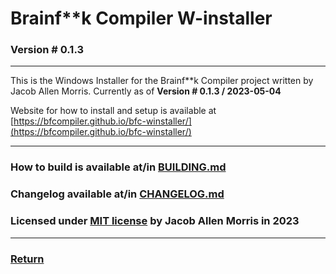 # Brainf\*\*k Compiler W-installer
### Version # 0.1.3

---

This is the Windows Installer for the Brainf\*\*k Compiler project written by Jacob Allen Morris.
Currently as of **Version # 0.1.3 / 2023-05-04**

Website for how to install and setup is available at [https://bfcompiler.github.io/bfc-winstaller/](https://bfcompiler.github.io/bfc-winstaller/)

---

### How to build is available at/in [BUILDING.md](/bfc-winstaller/internals/BUILDING)

### Changelog available at/in [CHANGELOG.md](/bfc-winstaller/internals/CHANGELOG)
### Licensed under [MIT license](/bfc-winstaller/internals/LICENSE) by Jacob Allen Morris in 2023

---
### [Return](/bfc-winstaller/)